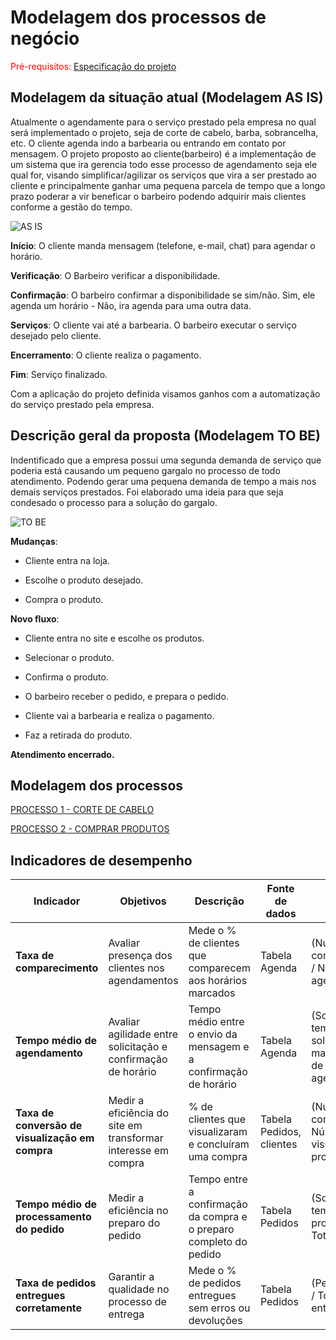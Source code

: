 # Modelagem dos processos de negócio

<span style="color:red">Pré-requisitos: <a href="02-Especificacao.md"> Especificação do projeto</a></span>

## Modelagem da situação atual (Modelagem AS IS)

Atualmente o agendamente para o serviço prestado pela empresa no qual será implementado o projeto, seja de corte de cabelo, barba, sobrancelha, etc. O cliente agenda indo a barbearia ou entrando em contato por mensagem. O projeto proposto ao cliente(barbeiro) é a implementação de um sistema que ira gerencia todo esse processo de agendamento seja ele qual for, visando simplificar/agilizar os serviços que vira a ser prestado ao cliente e principalmente ganhar uma pequena parcela de tempo que a longo prazo poderar a vir beneficar o barbeiro podendo adquirir mais clientes conforme a gestão do tempo.

 ![AS IS](https://github.com/user-attachments/assets/d3836199-07c1-4cc5-a50e-a7e98b13b470)

**Início**: O cliente manda mensagem (telefone, e-mail, chat) para agendar o horário.

**Verificação**: O Barbeiro verificar a disponibilidade.

**Confirmação**: O barbeiro confirmar a disponibilidade se sim/não. Sim, ele agenda um horário - Não, ira agenda para uma outra data.

**Serviços**: O cliente vai até a barbearia. O barbeiro executar o serviço desejado pelo cliente.

**Encerramento**: O cliente realiza o pagamento.

**Fim**: Serviço finalizado. 

Com a aplicação do projeto definida visamos ganhos com a automatização do serviço prestado pela empresa.

## Descrição geral da proposta (Modelagem TO BE)

Indentificado que a empresa possui uma segunda demanda de serviço que poderia está causando um pequeno gargalo no processo de todo atendimento. Podendo gerar uma pequena demanda de tempo a mais nos demais serviços prestados. Foi elaborado uma ideia para que seja condesado o processo para a solução do gargalo. 

![TO BE](https://github.com/user-attachments/assets/f9e58658-4773-481b-84e8-003039748046)

**Mudanças**:
- Cliente entra na loja.

- Escolhe o produto desejado.

- Compra o produto.

**Novo fluxo**:

- Cliente entra no site e escolhe os produtos.

- Selecionar o produto.

- Confirma o produto.

- O barbeiro receber o pedido, e prepara o pedido.

- Cliente vai a barbearia e realiza o pagamento.

- Faz a retirada do produto.

**Atendimento encerrado.**


## Modelagem dos processos

[PROCESSO 1 - CORTE DE CABELO](./processes/processo-1-nome-do-processo.md "Detalhamento do processo 1.")

[PROCESSO 2 - COMPRAR PRODUTOS](./processes/processo-2-nome-do-processo.md "Detalhamento do processo 2.")


## Indicadores de desempenho


| **Indicador** | **Objetivos** | **Descrição** | **Fonte de dados** | **Fórmula de cálculo** |
| ---           | ---           | ---           | ---             | ---             |
| **Taxa de comparecimento** | Avaliar presença dos clientes nos agendamentos | Mede o % de clientes que comparecem aos horários marcados | Tabela Agenda | (Número de comparecimentos / Número total de agendamentos) |
| **Tempo médio de agendamento** | Avaliar agilidade entre solicitação e confirmação de horário| Tempo médio entre o envio da mensagem e a confirmação de horário | Tabela Agenda | (Soma dos tempos entre solicitação e marcação / Total de agendamentos) |
| **Taxa de conversão de visualização em compra** | Medir a eficiência do site em transformar interesse em compra | % de clientes que visualizaram e concluíram uma compra | Tabela Pedidos, clientes | (Número de compras / Número de visualizações de produtos) |
| **Tempo médio de processamento do pedido** | Medir a eficiência no preparo do pedido | Tempo entre a confirmação da compra e o preparo completo do pedido | Tabela Pedidos | (Soma dos tempos de processamento / Total de pedidos) |
| **Taxa de pedidos entregues corretamente** | Garantir a qualidade no processo de entrega | Mede o % de pedidos entregues sem erros ou devoluções | Tabela Pedidos | (Pedidos corretos / Total de pedidos entregues) |
